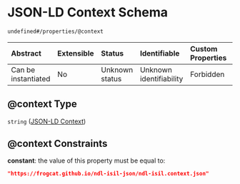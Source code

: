 # JSON-LD Context Schema

```txt
undefined#/properties/@context
```



| Abstract            | Extensible | Status         | Identifiable            | Custom Properties | Additional Properties | Access Restrictions | Defined In                                                                     |
| :------------------ | :--------- | :------------- | :---------------------- | :---------------- | :-------------------- | :------------------ | :----------------------------------------------------------------------------- |
| Can be instantiated | No         | Unknown status | Unknown identifiability | Forbidden         | Allowed               | none                | [ndl-isil.schema.json*](../../out/ndl-isil.schema.json "open original schema") |

## @context Type

`string` ([JSON-LD Context](ndl-isil-properties-json-ld-context.md))

## @context Constraints

**constant**: the value of this property must be equal to:

```json
"https://frogcat.github.io/ndl-isil-json/ndl-isil.context.json"
```

